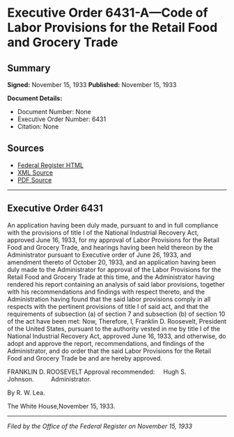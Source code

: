 # Executive Order 6431-A—Code of Labor Provisions for the Retail Food and Grocery Trade

## Summary

**Signed:** November 15, 1933
**Published:** November 15, 1933

**Document Details:**
- Document Number: None
- Executive Order Number: 6431
- Citation: None

## Sources
- [Federal Register HTML](https://www.presidency.ucsb.edu/documents/executive-order-6431-code-labor-provisions-for-the-retail-food-and-grocery-trade)
- [XML Source](None)
- [PDF Source](None)

---

## Executive Order 6431

An application having been duly made, pursuant to and in full compliance with the provisions of title I of the National Industrial Recovery Act, approved June 16, 1933, for my approval of Labor Provisions for the Retail Food and Grocery Trade, and hearings having been held thereon by the Administrator pursuant to Executive order of June 26, 1933, and amendment thereto of October 20, 1933, and an application having been duly made to the Administrator for approval of the Labor Provisions for the Retail Food and Grocery Trade at this time, and the Administrator having rendered his report containing an analysis of said labor provisions, together with his recommendations and findings with respect thereto, and the Administration having found that the said labor provisions comply in all respects with the pertinent provisions of title I of said act, and that the requirements of subsection (a) of section 7 and subsection (b) of section 10 of the act have been met:
Now, Therefore, I, Franklin D. Roosevelt, President of the United States, pursuant to the authority vested in me by title I of the National Industrial Recovery Act, approved June 16, 1933, and otherwise, do adopt and approve the report, recommendations, and findings of the Administrator, and do order that the said Labor Provisions for the Retail Food and Grocery Trade be and are hereby approved.

FRANKLIN D. ROOSEVELT
Approval recommended:     Hugh S. Johnson.          Administrator.

By R. W. Lea.

The White House,November 15, 1933.

---

*Filed by the Office of the Federal Register on November 15, 1933*
